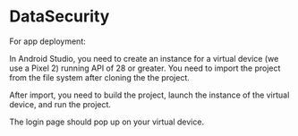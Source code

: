 # DataSecurity
For app deployment:

In Android Studio, you need to create an instance for a virtual device (we use a Pixel 2) running API of 28 or greater.
You need to import the project from the file system after cloning the the project.

After import, you need to build the project, launch the instance of the virtual device, and run the project.

The login page should pop up on your virtual device.


